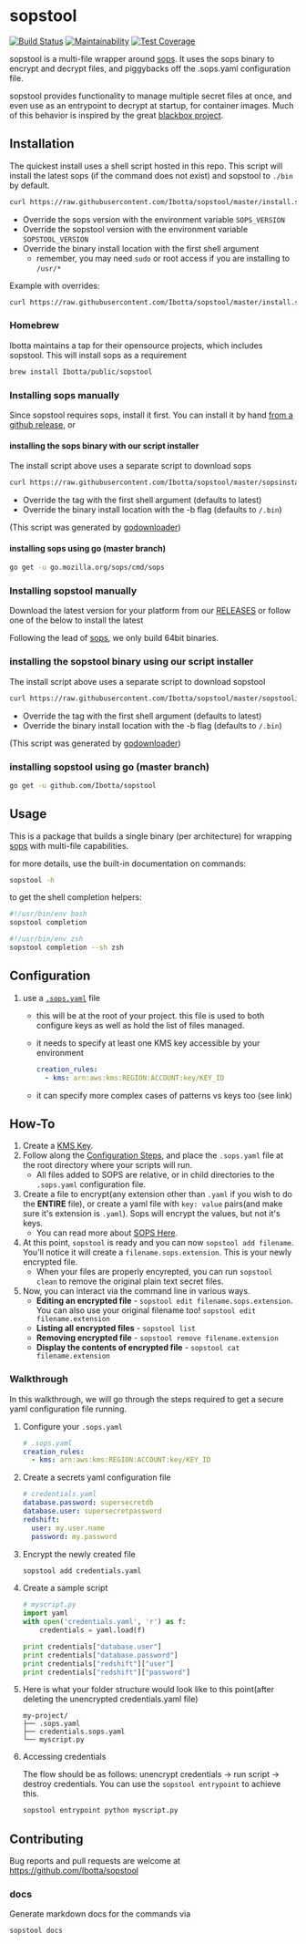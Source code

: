 # sopstool

[![Build Status](https://travis-ci.org/Ibotta/sopstool.svg?branch=master)](https://travis-ci.org/Ibotta/sopstool) [![Maintainability](https://api.codeclimate.com/v1/badges/addf39da73692548e1e3/maintainability)](https://codeclimate.com/github/Ibotta/sopstool/maintainability) [![Test Coverage](https://api.codeclimate.com/v1/badges/addf39da73692548e1e3/test_coverage)](https://codeclimate.com/github/Ibotta/sopstool/test_coverage)

sopstool is a multi-file wrapper around [sops](https://github.com/mozilla/sops). It uses the sops binary to encrypt and decrypt files, and piggybacks off the .sops.yaml configuration file.

sopstool provides functionality to manage multiple secret files at once, and even use as an entrypoint to decrypt at startup, for container images.  Much of this behavior is inspired by the great [blackbox project](https://github.com/StackExchange/blackbox).

## Installation

The quickest install uses a shell script hosted in this repo. This script will install the latest sops (if the command does not exist) and sopstool to `./bin` by default.

```sh
curl https://raw.githubusercontent.com/Ibotta/sopstool/master/install.sh | bash
```

* Override the sops version with the environment variable `SOPS_VERSION`
* Override the sopstool version with the environment variable `SOPSTOOL_VERSION`
* Override the binary install location with the first shell argument
  * remember, you may need `sudo` or root access if you are installing to `/usr/*`

Example with overrides:

```sh
curl https://raw.githubusercontent.com/Ibotta/sopstool/master/install.sh | SOPS_VERSION=3.0.0 SOPSTOOL_VERSION=0.0.1 bash /usr/local/bin
```

### Homebrew

Ibotta maintains a tap for their opensource projects, which includes sopstool. This will install sops as a requirement

```sh
brew install Ibotta/public/sopstool
```

### Installing sops manually

Since sopstool requires sops, install it first. You can install it by hand [from a github release](https://github.com/mozilla/sops/releases), or

#### installing the sops binary with our script installer

The install script above uses a separate script to download sops

```sh
curl https://raw.githubusercontent.com/Ibotta/sopstool/master/sopsinstall.sh | bash
```

* Override the tag with the first shell argument (defaults to latest)
* Override the binary install location with the -b flag (defaults to `/.bin`)

(This script was generated by [godownloader](https://github.com/goreleaser/godownloader))

#### installing sops using go (master branch)

```sh
go get -u go.mozilla.org/sops/cmd/sops
```

### Installing sopstool manually

Download the latest version for your platform from our [RELEASES](https://github.com/Ibotta/sopstool/releases) or follow one of the below to install the latest

Following the lead of [sops](https://github.com/mozilla/sops), we only build 64bit binaries.

### installing the sopstool binary using our script installer

The install script above uses a separate script to download sopstool

```sh
curl https://raw.githubusercontent.com/Ibotta/sopstool/master/sopstoolinstall.sh | bash
```

* Override the tag with the first shell argument (defaults to latest)
* Override the binary install location with the -b flag (defaults to `/.bin`)

(This script was generated by [godownloader](https://github.com/goreleaser/godownloader))

### installing sopstool using go (master branch)

```sh
go get -u github.com/Ibotta/sopstool
```

## Usage

This is a package that builds a single binary (per architecture) for wrapping [sops](https://github.com/mozilla/sops) with multi-file capabilities.

for more details, use the built-in documentation on commands:

```sh
sopstool -h
```

to get the shell completion helpers:

```sh
#!/usr/bin/env bash
sopstool completion
```

```sh
#!/usr/bin/env zsh
sopstool completion --sh zsh
```

## Configuration

1. use a [`.sops.yaml`](https://github.com/mozilla/sops#using-sops-yaml-conf-to-select-kms-pgp-for-new-files) file
    * this will be at the root of your project. this file is used to both configure keys as well as hold the list of files managed.
    * it needs to specify at least one KMS key accessible by your environment

        ```yaml
        creation_rules:
          - kms: arn:aws:kms:REGION:ACCOUNT:key/KEY_ID
        ```

    * it can specify more complex cases of patterns vs keys too (see link)

## How-To

1. Create a [KMS Key](https://aws.amazon.com/kms/).
1. Follow along the [Configuration Steps](https://github.com/Ibotta/sopstool/tree/master/#configuration), and place the `.sops.yaml` file at the root directory where your scripts will run.
    * All files added to SOPS are relative, or in child directories to the `.sops.yaml` configuration file.
1. Create a file to encrypt(any extension other than `.yaml` if you wish to do the **ENTIRE** file), or create a yaml file with `key: value` pairs(and make sure it's extension is `.yaml`). Sops will encrypt the values, but not it's keys.
    * You can read more about [SOPS Here](https://github.com/mozilla/sops).
1. At this point, `sopstool` is ready and you can now `sopstool add filename`. You'll notice it will create a `filename.sops.extension`. This is your newly encrypted file.
    * When your files are properly encyrepted, you can run `sopstool clean` to remove the original plain text secret files.
1. Now, you can interact via the command line in various ways.
    * **Editing an encrypted file** - `sopstool edit filename.sops.extension`. You can also use your original filename too! `sopstool edit filename.extension`
    * **Listing all encrypted files** - `sopstool list`
    * **Removing encrypted file** - `sopstool remove filename.extension`
    * **Display the contents of encrypted file** - `sopstool cat filename.extension`

### Walkthrough

In this walkthrough, we will go through the steps required to get a secure yaml configuration file running.

1. Configure your `.sops.yaml`

    ```yaml
    # .sops.yaml
    creation_rules:
      - kms: arn:aws:kms:REGION:ACCOUNT:key/KEY_ID
    ```

1. Create a secrets yaml configuration file

    ```yaml
    # credentials.yaml
    database.password: supersecretdb
    database.user: supersecretpassword
    redshift:
      user: my.user.name
      password: my.password
    ```

1. Encrypt the newly created file

    ```sh
    sopstool add credentials.yaml
    ```

1. Create a sample script

    ```python
    # myscript.py
    import yaml
    with open('credentials.yaml', 'r') as f:
        credentials = yaml.load(f)

    print credentials["database.user"]
    print credentials["database.password"]
    print credentials["redshift"]["user"]
    print credentials["redshift"]["password"]
    ```

1. Here is what your folder structure would look like to this point(after deleting the unencrypted credentials.yaml file)

    ```text
    my-project/
    ├── .sops.yaml
    ├── credentials.sops.yaml
    └── myscript.py
    ```

1. Accessing credentials

    The flow should be as follows: unencrypt credentials -> run script -> destroy credentials. You can use the `sopstool entrypoint` to achieve this.

    ```sh
    sopstool entrypoint python myscript.py
    ```

## Contributing

Bug reports and pull requests are welcome at <https://github.com/Ibotta/sopstool>

### docs

Generate markdown docs for the commands via

```sh
sopstool docs
```
